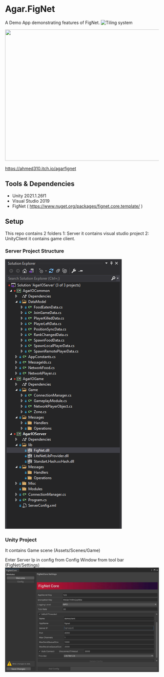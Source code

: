 # Agar.FigNet
A Demo App demonstrating features of FigNet.
![Tiling system](https://i.imgur.com/XQefkgX.gif)

<img src="https://i.imgur.com/XQefkgX.gif" width="850" height="429" />

https://ahmed310.itch.io/agarfignet

## Tools & Dependencies
- Unity 2021.1.26f1
- Visual Studio 2019
- FigNet ( https://www.nuget.org/packages/fignet.core.template/ )

## Setup

This repo contains 2 folders 1: Server it contains visual studio project 2: UnityClient it contains game client.

### Server Project Structure
<img src="https://github.com/Ahmed310/Agar.FigNet/blob/main/FigNetDemo/Screenshots/server_projects.png"/>

### Unity Project
It contains Game scene (Assets/Scenes/Game)

Enter Server Ip in config from Config Window from tool bar (FigNet/Settings)
<img src="https://github.com/Ahmed310/Agar.FigNet/blob/main/FigNetDemo/Screenshots/client_config.png"/>

